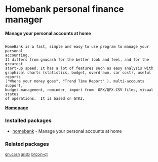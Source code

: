# Homebank personal finance manager

__Manage your personal accounts at home__

```

HomeBank is a fast, simple and easy to use program to manage your personal
accounting.
It differs from gnucash for the better look and feel, and for the greatest
start-up speed. It has a lot of features such as easy analysis with
graphical charts (statistics, budget, overdrawn, car cost), useful reports
("Where your money goes", "Trend Time Report" ), multi-accounts  support,
budget management, reminder, import from  OFX/QFX-CSV files, visual status
of operations.  It is based on GTK2.

```




**[Homepage](http://homebank.free.fr/)**

### Installed packages

* [homebank](https://packages.debian.org/stretch/homebank) - Manage your personal accounts at home

### Related packages

<sub> [gnucash](https://packages.debian.org/stretch/gnucash) [grisbi](https://packages.debian.org/stretch/grisbi) [bitcoin-qt](https://packages.debian.org/stretch/bitcoin-qt)  </sub>
